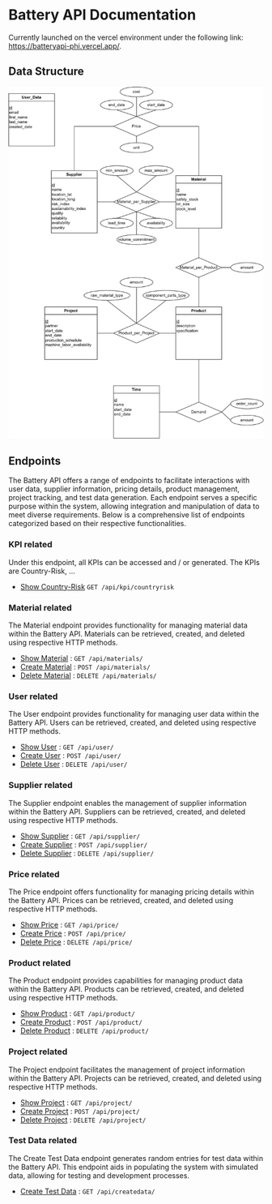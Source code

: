 # Battery API Documentation

Currently launched on the vercel environment under the following link: https://batteryapi-phi.vercel.app/.

## Data Structure

![Data Structure Image](lib/png/UML.drawio.png)

## Endpoints

The Battery API offers a range of endpoints to facilitate interactions with user data, supplier information, pricing details, product management, project tracking, and test data generation. Each endpoint serves a specific purpose within the system, allowing integration and manipulation of data to meet diverse requirements. Below is a comprehensive list of endpoints categorized based on their respective functionalities. 

### KPI related

Under this endpoint, all KPIs can be accessed and / or generated. The KPIs are Country-Risk, ... 

* [Show Country-Risk](documentation/kpi/countryrisk.md) `GET /api/kpi/countryrisk`

### Material related

The Material endpoint provides functionality for managing material data within the Battery API. Materials can be retrieved, created, and deleted using respective HTTP methods.

* [Show Material](documentation/material/get.md) : `GET /api/materials/`
* [Create Material](documentation/material/post.md) : `POST /api/materials/`
* [Delete Material](documentation/material/delete.md) : `DELETE /api/materials/`


### User related

The User endpoint provides functionality for managing user data within the Battery API. Users can be retrieved, created, and deleted using respective HTTP methods.

* [Show User](documentation/user/get.md) : `GET /api/user/`
* [Create User](documentation/user/post.md) : `POST /api/user/`
* [Delete User](documentation/user/delete.md) : `DELETE /api/user/`

### Supplier related

The Supplier endpoint enables the management of supplier information within the Battery API. Suppliers can be retrieved, created, and deleted using respective HTTP methods.

* [Show Supplier](documentation/supplier/get.md) : `GET /api/supplier/`
* [Create Supplier](documentation/supplier/post.md) : `POST /api/supplier/`
* [Delete Supplier](documentation/supplier/delete.md) : `DELETE /api/supplier/`

### Price related

The Price endpoint offers functionality for managing pricing details within the Battery API. Prices can be retrieved, created, and deleted using respective HTTP methods.

* [Show Price](documentation/price/get.md) : `GET /api/price/`
* [Create Price](documentation/price/post.md) : `POST /api/price/`
* [Delete Price](documentation/price/delete.md) : `DELETE /api/price/`

### Product related

The Product endpoint provides capabilities for managing product data within the Battery API. Products can be retrieved, created, and deleted using respective HTTP methods.

* [Show Product](documentation/product/get.md) : `GET /api/product/`
* [Create Product](documentation/product/post.md) : `POST /api/product/`
* [Delete Product](documentation/product/delete.md) : `DELETE /api/product/`

### Project related

The Project endpoint facilitates the management of project information within the Battery API. Projects can be retrieved, created, and deleted using respective HTTP methods.

* [Show Project](documentation/project/get.md) : `GET /api/project/`
* [Create Project](documentation/project/post.md) : `POST /api/project/`
* [Delete Project](documentation/project/delete.md) : `DELETE /api/project/`

### Test Data related

The Create Test Data endpoint generates random entries for test data within the Battery API. This endpoint aids in populating the system with simulated data, allowing for testing and development processes.

* [Create Test Data](documentation/createdata/get.md) : `GET /api/createdata/`





